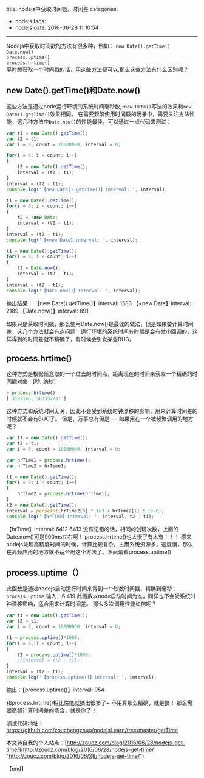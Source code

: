 title: nodejs中获取时间戳、时间差
categories:
  - nodejs
tags:
  - nodejs
date: 2016-06-28 11:10:54
---
Nodejs中获取时间戳的方法有很多种，例如：
`new Date().getTime()`  
`Date.now()`  
`process.uptime()`  
`process.hrtime()`  
平时想获取一个时间戳的话，用这些方法都可以,那么这些方法有什么区别呢？
## new Date().getTime()和Date.now()
这些方法是通过node运行环境的系统时间毫秒数,`+new Date()`写法的效果和`new Date().getTime()`效果相同。
在需要频繁使用时间戳的场景中，需要关注方法性能，这几种方法中`Date.now()`的性能最佳，可以通过一点代码来测试：
```javascript
var t1 = new Date().getTime();
var t2 = t1;
var i = 0, count = 10000000, interval = 0;

for(i = 0; i < count; i++)
{
    t2 = new Date().getTime();
    interval = (t2 - t1);
}
interval = (t2 - t1);
console.log('【new Date().getTime()】interval: ', interval);

t1 = new Date().getTime();
for(i = 0; i < count; i++)
{
    t2 = +new Date;
    interval = (t2 - t1);
}
interval = (t2 - t1);
console.log('【+new Date】interval: ', interval);

t1 = new Date().getTime();
for(i = 0; i < count; i++)
{
    t2 = Date.now();
    interval = (t2 - t1);
}
interval = (t2 - t1);
console.log('【Date.now()】interval: ', interval);
```
输出结果：
        【new Date().getTime()】interval:  1583
        【+new Date】interval:  2189
        【Date.now()】interval:  891

如果只是获取时间戳，那么使用Date.now()是最佳的做法，但是如果要计算时间差，这几个方法就会有点问题：运行环境的系统时间有时候是会有微小回调的，这样得到的时间差就不精确了，有时候会引发某些BUG。

## process.hrtime()
这种方式是根据任意取的一个过去的时间点，距离现在的时间来获取一个精确的时间戳对象：[秒, 纳秒]
```javascript
> process.hrtime()
[ 3197146, 563552237 ]
```
这种方式和系统时间无关，因此不会受到系统时钟漂移的影响，用来计算时间差的时候就不会有BUG了。
但是，万事总有但是 - -
如果用在一个被频繁调用的地方呢？
```javascript
var t1 = new Date().getTime();
var t2 = t1;
var i = 0, count = 10000000, interval = 0;

var hrTime1 = process.hrtime();
var hrTime2 = hrTime1;

t1 = new Date().getTime();
for(i = 0; i < count; i++)
{
    hrTime2 = process.hrtime(hrTime1);
}
t2 = new Date().getTime();
interval = parseInt(hrTime2[0] * 1e3 + hrTime2[1] * 1e-6);
console.log('【hrTime】interval: ', interval, t2 - t1);
```
【hrTime】interval:  6412 6413
没有记错的话，相同的创建次数，上面的Date.now()可是900ms左右啊！
process.hrtime()也太慢了有木有！！！
原来nodejs处理高精度时间的时候，计算比较复杂，占用系统资源多，速度慢，那么在高频应用的地方就不适合用这个方法了。下面请看process.uptime()

## process.uptime（）
此函数是通过nodejs启动运行时间来得到一个秒数时间戳，精确到毫秒：
`process.uptime`
输入：6.419
此函数以node启动时间为准，同样也不会受系统时钟漂移影响，适合用来计算时间差。
那么多次调用性能如何呢？
```javascript
var t1 = new Date().getTime();
var t2 = t1;
var i = 0, count = 10000000, interval = 0;

t1 = process.uptime()*1000;
for(i = 0; i < count; i++)
{
    t2 = process.uptime()*1000;
    //interval = (t2 - t1);
}
interval = (t2 - t1);
console.log('【process.uptime()】interval: ', interval);
```
输出：【process.uptime()】interval:  954

和process.hrtime()相比性能就搞出很多了~
不用算那么精确，就是快！
那么需要高频计算时间差的场合，就是你了！

测试代码地址：https://github.com/zouchengzhuo/nodejsLearn/tree/master/getTime

本文转自我的个人站点：[http://zoucz.com/blog/2016/06/28/nodejs-get-time/](http://zoucz.com/blog/2016/06/28/nodejs-get-time/ "http://zoucz.com/blog/2016/06/28/nodejs-get-time/")

【end】